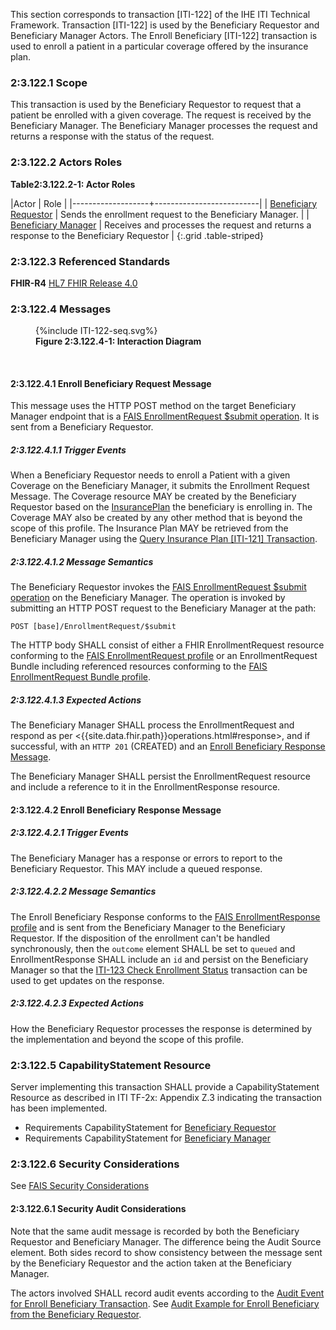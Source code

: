 This section corresponds to transaction [ITI-122] of the IHE ITI Technical Framework. Transaction [ITI-122] is used by the Beneficiary Requestor and Beneficiary Manager Actors. The Enroll Beneficiary [ITI-122] transaction is used to enroll a patient in a particular coverage offered by the insurance plan.

### 2:3.122.1 Scope

This transaction is used by the Beneficiary Requestor to request that a patient be enrolled with a given coverage.  The request is received by the Beneficiary Manager.  The Beneficiary Manager processes the request and returns a response with the status of the request.

### 2:3.122.2 Actors Roles

**Table2:3.122.2-1: Actor Roles**

|Actor | Role |
|-------------------+--------------------------|
| [Beneficiary Requestor](volume-1.html#beneficiary-requestor)    | Sends the enrollment request to the Beneficiary Manager. |
| [Beneficiary Manager](volume-1.html#beneficiary-manager) | Receives and processes the request and returns a response to the Beneficiary Requestor |
{:.grid .table-striped}

### 2:3.122.3 Referenced Standards

**FHIR-R4** [HL7 FHIR Release 4.0]({{site.data.fhir.path}})

### 2:3.122.4 Messages

<figure>
{%include ITI-122-seq.svg%}
<figcaption id="f2.3.122.4-1"><b>Figure 2:3.122.4-1: Interaction Diagram</b></figcaption>
</figure>
<br clear="all">

#### 2:3.122.4.1 Enroll Beneficiary Request Message

This message uses the HTTP POST method on the target Beneficiary Manager endpoint that is a [FAIS EnrollmentRequest $submit operation](OperationDefinition-IHE.FAIS.EnrollmentRequest.Submit.html).
It is sent from a Beneficiary Requestor.

##### 2:3.122.4.1.1 Trigger Events

When a Beneficiary Requestor needs to enroll a Patient with a given Coverage on the Beneficiary Manager, it submits the Enrollment Request Message.  The Coverage resource MAY be created by the Beneficiary Requestor based on the [InsurancePlan](StructureDefinition-IHE.FAIS.InsurancePlan.html) the beneficiary is enrolling in.  The Coverage MAY also be created by any other method that is beyond the scope of this profile.  The Insurance Plan MAY be retrieved from the Beneficiary Manager using the [Query Insurance Plan [ITI-121] Transaction](ITI-121.html).

##### 2:3.122.4.1.2 Message Semantics

The Beneficiary Requestor invokes the [FAIS EnrollmentRequest $submit operation](OperationDefinition-IHE.FAIS.EnrollmentRequest.Submit.html) on the Beneficiary Manager.  The operation is invoked by submitting an HTTP POST request to the Beneficiary Manager at the path:

```
POST [base]/EnrollmentRequest/$submit
```

The HTTP body SHALL consist of either a FHIR EnrollmentRequest resource conforming to the [FAIS EnrollmentRequest profile](StructureDefinition-IHE.FAIS.EnrollmentRequest.html) or an EnrollmentRequest Bundle including referenced resources conforming to the [FAIS EnrollmentRequest Bundle profile](StructureDefinition-IHE.FAIS.EnrollmentRequest.Bundle.html).

##### 2:3.122.4.1.3 Expected Actions

The Beneficiary Manager SHALL process the EnrollmentRequest and respond as per <{{site.data.fhir.path}}operations.html#response>, and if successful, with an `HTTP 201` (CREATED) and an [Enroll Beneficiary Response Message](#enroll-response).

The Beneficiary Manager SHALL persist the EnrollmentRequest resource and include a reference to it in the EnrollmentResponse resource.

<a name="enroll-response"></a>

#### 2:3.122.4.2 Enroll Beneficiary Response Message

##### 2:3.122.4.2.1 Trigger Events

The Beneficiary Manager has a response or errors to report to the Beneficiary Requestor.  This MAY include a queued response.

##### 2:3.122.4.2.2 Message Semantics

The Enroll Beneficiary Response conforms to the [FAIS EnrollmentResponse profile](StructureDefinition-IHE.FAIS.EnrollmentResponse.html) and is sent from the Beneficiary Manager to the Beneficiary Requestor.  If the disposition of the enrollment can't be handled synchronously, then the `outcome` element SHALL be set to `queued` and EnrollmentResponse SHALL include an `id` and persist on the Beneficiary Manager so that the [ITI-123 Check Enrollment Status](ITI-123.html) transaction can be used to get updates on the response.

##### 2:3.122.4.2.3 Expected Actions

How the Beneficiary Requestor processes the response is determined by the implementation and beyond the scope of this profile. 

### 2:3.122.5 CapabilityStatement Resource

Server implementing this transaction SHALL provide a CapabilityStatement Resource as described in ITI TF-2x: Appendix Z.3 indicating the transaction has been implemented.

- Requirements CapabilityStatement for [Beneficiary Requestor](CapabilityStatement-IHE.FAIS.BeneficiaryRequestor.html)
- Requirements CapabilityStatement for [Beneficiary Manager](CapabilityStatement-IHE.FAIS.BeneficiaryManager.html)

### 2:3.122.6 Security Considerations

See [FAIS Security Considerations](volume-1.html#security-considerations)

#### 2:3.122.6.1 Security Audit Considerations

Note that the same audit message is recorded by both the Beneficiary Requestor and Beneficiary Manager.  The difference being the Audit Source element.  Both sides record to show consistency between the message sent by the Beneficiary Requestor and the action taken at the Beneficiary Manager.

The actors involved SHALL record audit events according to the [Audit Event for Enroll Beneficiary Transaction](StructureDefinition-IHE.FAIS.Audit.EnrollmentRequest.Submit.html).  See [Audit Example for Enroll Beneficiary from the Beneficiary Requestor](AuditEvent-ex-AuditFAISEnrollBeneficiary.html).